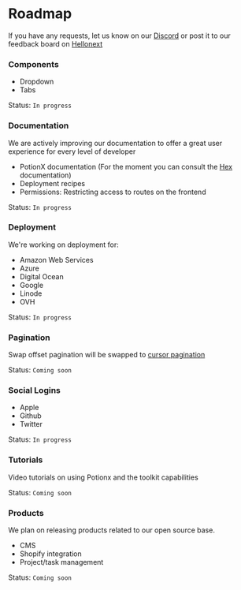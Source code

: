 # Roadmap

If you have any requests, let us know on our [Discord](https://discord.gg/sUuDw9Jtxm) or post it to our feedback board on [Hellonext](https://potion.hellonext.co/)

### Components
- Dropdown
- Tabs

Status: `In progress`

### Documentation

We are actively improving our documentation to offer a great user experience for every level of developer
- PotionX documentation (For the moment you can consult the [Hex](https://hexdocs.pm/phoenix/installation.html) documentation)
- Deployment recipes
- Permissions: Restricting access to routes on the frontend

Status: `In progress`

### Deployment

We're working on deployment for:
- Amazon Web Services
- Azure
- Digital Ocean
- Google
- Linode
- OVH

Status: `In progress`

### Pagination

Swap offset pagination will be swapped to [cursor pagination](https://use-the-index-luke.com/blog/2013-07/pagination-done-the-postgresql-way)

Status: `Coming soon`

### Social Logins

- Apple
- Github
- Twitter

Status: `In progress`

### Tutorials

Video tutorials on using Potionx and the toolkit capabilities

Status: `Coming soon`

### Products

We plan on releasing products related to our open source base.
- CMS
- Shopify integration
- Project/task management

Status: `Coming soon`